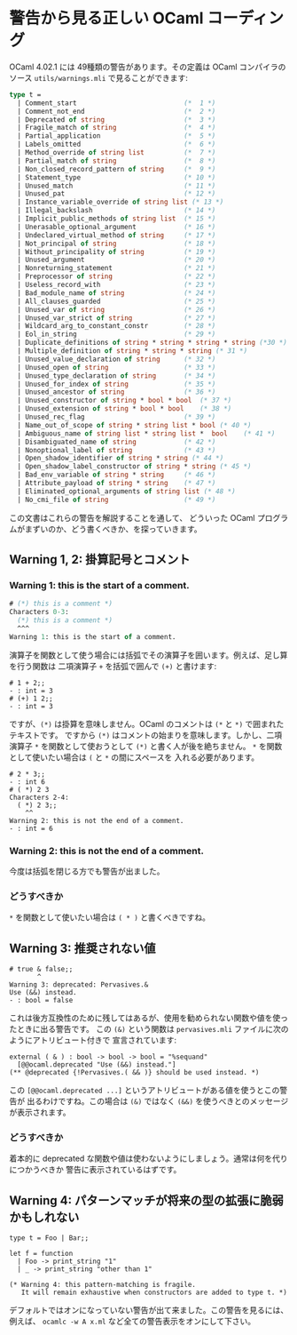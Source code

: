 警告から見る正しい OCaml コーディング
====================================

OCaml 4.02.1 には 49種類の警告があります。その定義は OCaml コンパイラのソース
`utils/warnings.mli` で見ることができます:

```ocaml
type t =
  | Comment_start                           (*  1 *)
  | Comment_not_end                         (*  2 *)
  | Deprecated of string                    (*  3 *)
  | Fragile_match of string                 (*  4 *)
  | Partial_application                     (*  5 *)
  | Labels_omitted                          (*  6 *)
  | Method_override of string list          (*  7 *)
  | Partial_match of string                 (*  8 *)
  | Non_closed_record_pattern of string     (*  9 *)
  | Statement_type                          (* 10 *)
  | Unused_match                            (* 11 *)
  | Unused_pat                              (* 12 *)
  | Instance_variable_override of string list (* 13 *)
  | Illegal_backslash                       (* 14 *)
  | Implicit_public_methods of string list  (* 15 *)
  | Unerasable_optional_argument            (* 16 *)
  | Undeclared_virtual_method of string     (* 17 *)
  | Not_principal of string                 (* 18 *)
  | Without_principality of string          (* 19 *)
  | Unused_argument                         (* 20 *)
  | Nonreturning_statement                  (* 21 *)
  | Preprocessor of string                  (* 22 *)
  | Useless_record_with                     (* 23 *)
  | Bad_module_name of string               (* 24 *)
  | All_clauses_guarded                     (* 25 *)
  | Unused_var of string                    (* 26 *)
  | Unused_var_strict of string             (* 27 *)
  | Wildcard_arg_to_constant_constr         (* 28 *)
  | Eol_in_string                           (* 29 *)
  | Duplicate_definitions of string * string * string * string (*30 *)
  | Multiple_definition of string * string * string (* 31 *)
  | Unused_value_declaration of string      (* 32 *)
  | Unused_open of string                   (* 33 *)
  | Unused_type_declaration of string       (* 34 *)
  | Unused_for_index of string              (* 35 *)
  | Unused_ancestor of string               (* 36 *)
  | Unused_constructor of string * bool * bool  (* 37 *)
  | Unused_extension of string * bool * bool    (* 38 *)
  | Unused_rec_flag                         (* 39 *)
  | Name_out_of_scope of string * string list * bool (* 40 *)
  | Ambiguous_name of string list * string list *  bool    (* 41 *)
  | Disambiguated_name of string            (* 42 *)
  | Nonoptional_label of string             (* 43 *)
  | Open_shadow_identifier of string * string (* 44 *)
  | Open_shadow_label_constructor of string * string (* 45 *)
  | Bad_env_variable of string * string     (* 46 *)
  | Attribute_payload of string * string    (* 47 *)
  | Eliminated_optional_arguments of string list (* 48 *)
  | No_cmi_file of string                   (* 49 *)
```

この文書はこれらの警告を解説することを通して、
どういった OCaml プログラムがまずいのか、どう書くべきか、を探っていきます。

Warning 1, 2: 掛算記号とコメント
-------------------------------------------------------

### Warning 1: this is the start of a comment.

```ocaml
# (*) this is a comment *)
Characters 0-3:
  (*) this is a comment *)
  ^^^
Warning 1: this is the start of a comment.
```

演算子を関数として使う場合には括弧でその演算子を囲います。例えば、足し算を行う関数は
二項演算子 `+` を括弧で囲んで `(+)` と書けます:

```
# 1 + 2;;
- : int = 3
# (+) 1 2;;
- : int = 3
```

ですが、`(*)` は掛算を意味しません。OCaml のコメントは `(*` と `*)` で囲まれたテキストです。
ですから `(*)` はコメントの始まりを意味します。しかし、二項演算子 `*` を関数として使おうとして
`(*)` と書く人が後を絶ちません。 `*` を関数として使いたい場合は `(` と `*` の間にスペースを
入れる必要があります。

```
# 2 * 3;;
- : int 6
# ( *) 2 3
Characters 2-4:
  ( *) 2 3;;
    ^^
Warning 2: this is not the end of a comment.
- : int = 6
```

### Warning 2: this is not the end of a comment.

今度は括弧を閉じる方でも警告が出ました。

### どうすべきか

`*` を関数として使いたい場合は `( * )` と書くべきですね。


Warning 3: 推奨されない値
-------------------------------------------------------

```
# true & false;;
       ^
Warning 3: deprecated: Pervasives.&
Use (&&) instead.
- : bool = false
```

これは後方互換性のために残してはあるが、使用を勧められない関数や値を使ったときに出る警告です。
この `(&)` という関数は `pervasives.mli` ファイルに次のようにアトリビュート付きで
宣言されています:

```
external ( & ) : bool -> bool -> bool = "%sequand"
  [@@ocaml.deprecated "Use (&&) instead."]
(** @deprecated {!Pervasives.( && )} should be used instead. *)
```

この `[@@ocaml.deprecated ...]` というアトリビュートがある値を使うとこの警告が
出るわけですね。この場合は `(&)` ではなく `(&&)` を使うべきとのメッセージが表示されます。

### どうすべきか

着本的に deprecated な関数や値は使わないようにしましょう。通常は何を代りにつかうべきか
警告に表示されているはずです。


Warning 4: パターンマッチが将来の型の拡張に脆弱かもしれない
--------------------------------------------------------

```
type t = Foo | Bar;;

let f = function
  | Foo -> print_string "1"
  | _ -> print_string "other than 1"

(* Warning 4: this pattern-matching is fragile.
   It will remain exhaustive when constructors are added to type t. *)
```

デフォルトではオンになっていない警告が出て来ました。この警告を見るには、例えば、
`ocamlc -w A x.ml` など全ての警告表示をオンにして下さい。

